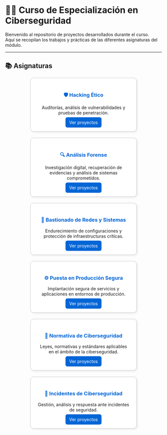 # 🧑‍💻 Curso de Especialización en Ciberseguridad

Bienvenido al repositorio de proyectos desarrollados durante el curso.  
Aquí se recopilan los trabajos y prácticas de las diferentes asignaturas del módulo.

---

## 📚 Asignaturas

<div style="display: grid; grid-template-columns: repeat(auto-fit, minmax(280px, 1fr)); gap: 20px; justify-items: center; align-items: stretch;">

  <div style="border:1px solid #ccc;border-radius:10px;padding:20px;background:#fff;box-shadow:2px 2px 6px rgba(0,0,0,0.1);width:100%;max-width:300px;text-align:center;">
    <h3 style="color:#0366d6;">🛡️ Hacking Ético</h3>
    <p>Auditorías, análisis de vulnerabilidades y pruebas de penetración.</p>
    <a href="hacking.md" style="text-decoration:none;color:white;background:#0366d6;padding:8px 12px;border-radius:6px;">Ver proyectos</a>
  </div>

  <div style="border:1px solid #ccc;border-radius:10px;padding:20px;background:#fff;box-shadow:2px 2px 6px rgba(0,0,0,0.1);width:100%;max-width:300px;text-align:center;">
    <h3 style="color:#0366d6;">🔍 Análisis Forense</h3>
    <p>Investigación digital, recuperación de evidencias y análisis de sistemas comprometidos.</p>
    <a href="forense.md" style="text-decoration:none;color:white;background:#0366d6;padding:8px 12px;border-radius:6px;">Ver proyectos</a>
  </div>

  <div style="border:1px solid #ccc;border-radius:10px;padding:20px;background:#fff;box-shadow:2px 2px 6px rgba(0,0,0,0.1);width:100%;max-width:300px;text-align:center;">
    <h3 style="color:#0366d6;">🧱 Bastionado de Redes y Sistemas</h3>
    <p>Endurecimiento de configuraciones y protección de infraestructuras críticas.</p>
    <a href="bastionado.md" style="text-decoration:none;color:white;background:#0366d6;padding:8px 12px;border-radius:6px;">Ver proyectos</a>
  </div>

  <div style="border:1px solid #ccc;border-radius:10px;padding:20px;background:#fff;box-shadow:2px 2px 6px rgba(0,0,0,0.1);width:100%;max-width:300px;text-align:center;">
    <h3 style="color:#0366d6;">⚙️ Puesta en Producción Segura</h3>
    <p>Implantación segura de servicios y aplicaciones en entornos de producción.</p>
    <a href="produccion.md" style="text-decoration:none;color:white;background:#0366d6;padding:8px 12px;border-radius:6px;">Ver proyectos</a>
  </div>

  <div style="border:1px solid #ccc;border-radius:10px;padding:20px;background:#fff;box-shadow:2px 2px 6px rgba(0,0,0,0.1);width:100%;max-width:300px;text-align:center;">
    <h3 style="color:#0366d6;">📜 Normativa de Ciberseguridad</h3>
    <p>Leyes, normativas y estándares aplicables en el ámbito de la ciberseguridad.</p>
    <a href="normativa.md" style="text-decoration:none;color:white;background:#0366d6;padding:8px 12px;border-radius:6px;">Ver proyectos</a>
  </div>

  <div style="border:1px solid #ccc;border-radius:10px;padding:20px;background:#fff;box-shadow:2px 2px 6px rgba(0,0,0,0.1);width:100%;max-width:300px;text-align:center;">
    <h3 style="color:#0366d6;">🚨 Incidentes de Ciberseguridad</h3>
    <p>Gestión, análisis y respuesta ante incidentes de seguridad.</p>
    <a href="incidentes.md" style="text-decoration:none;color:white;background:#0366d6;padding:8px 12px;border-radius:6px;">Ver proyectos</a>
  </div>

</div>
